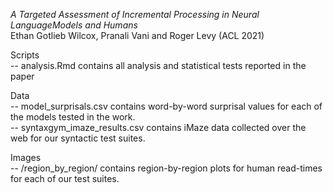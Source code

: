 *A Targeted Assessment of Incremental Processing in Neural LanguageModels and Humans*\
Ethan Gotlieb Wilcox, Pranali Vani and Roger Levy (ACL 2021)

Scripts\
  -- analysis.Rmd contains all analysis and statistical tests reported in the paper

Data\
  -- model_surprisals.csv contains word-by-word surprisal values for each of the models tested in the work.\
  -- syntaxgym_imaze_results.csv contains iMaze data collected over the web for our syntactic test suites.
  
Images\
  -- /region_by_region/ contains region-by-region plots for human read-times for each of our test suites.

